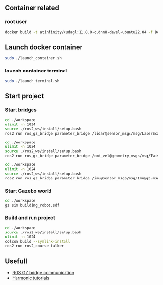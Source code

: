 ## Container related

### root user

```bash
docker build -t atinfinity/cudagl:11.8.0-cudnn8-devel-ubuntu22.04 -f Dockerfile.root .
```

## Launch docker container

```bash
sudo ./launch_container.sh
```
### launch container terminal
```bash
sudo ./launch_terminal.sh
```


## Start project


### Start bridges
```bash
cd ./workspace
ulimit -n 1024
source ./ros2_ws/install/setup.bash
ros2 run ros_gz_bridge parameter_bridge /lidar@sensor_msgs/msg/LaserScan@gz.msgs.LaserScan
```

```bash
cd ./workspace
ulimit -n 1024
source ./ros2_ws/install/setup.bash
ros2 run ros_gz_bridge parameter_bridge /cmd_vel@geometry_msgs/msg/Twist@gz.msgs.Twist
```

```bash
cd ./workspace
ulimit -n 1024
source ./ros2_ws/install/setup.bash
ros2 run ros_gz_bridge parameter_bridge /imu@sensor_msgs/msg/Imu@gz.msgs.IMU
```


### Start Gazebo world
```bash
cd ./workspace
gz sim building_robot.sdf
```


### Build and run project
```bash
cd ./workspace
source ./ros2_ws/install/setup.bash
ulimit -n 1024
colcon build --symlink-install
ros2 run ros2_course talker
```

## Usefull
- [ROS GZ bridge communication](https://github.com/gazebosim/ros_gz/tree/ros2/ros_gz_bridge)
- [Harmonic tutorials](https://gazebosim.org/docs/harmonic/moving_robot)

